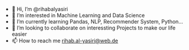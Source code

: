- 👋 Hi, I’m @rihabalyasiri
- 👀 I’m interested in Machine Learning and Data Science
- 🌱 I’m currently learning Pandas, NLP, Recommender System, Python...
- 💞️ I’m looking to collaborate on interessting Projects to make our life easier 
- 📫 How to reach me rihab.al-yasiri@web.de

<!---
rihabalyasiri/rihabalyasiri is a ✨ special ✨ repository because its `README.md` (this file) appears on your GitHub profile.
You can click the Preview link to take a look at your changes.
--->
